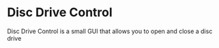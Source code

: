 # Disc Drive Control
Disc Drive Control is a small GUI that allows you to open and close a disc drive
